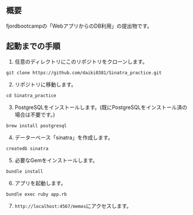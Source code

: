 ## 概要
fjordbootcampの「WebアプリからのDB利用」の提出物です。

## 起動までの手順

1. 任意のディレクトリにこのリポジトリをクローンします。
```
git clone https://github.com/daiki0381/Sinatra_practice.git
```

2. リポジトリに移動します。
```
cd Sinatra_practice
```

3. PostgreSQLをインストールします。(既にPostgreSQLをインストール済の場合は不要です。)
```
brew install postgresql
```

4. データーベース「sinatra」を作成します。
```
createdb sinatra
```

5. 必要なGemをインストールします。
```
bundle install
```

6. アプリを起動します。
```
bundle exec ruby app.rb
```

7. `http://localhost:4567/memos`にアクセスします。
